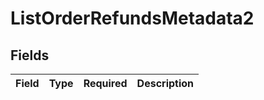 # ListOrderRefundsMetadata2


## Fields

| Field       | Type        | Required    | Description |
| ----------- | ----------- | ----------- | ----------- |